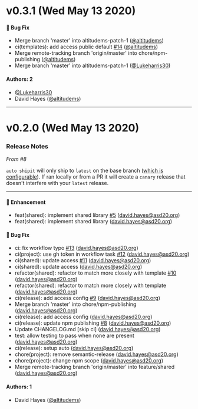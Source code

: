 # v0.3.1 (Wed May 13 2020)

#### 🐛 Bug Fix

- Merge branch 'master' into altitudems-patch-1 ([@altitudems](https://github.com/altitudems))
- ci(templates): add access public default [#14](https://github.com/academydistrict20/notifications/pull/14) ([@altitudems](https://github.com/altitudems))
- Merge remote-tracking branch 'origin/master' into chore/npm-publishing ([@altitudems](https://github.com/altitudems))
- Merge branch 'master' into altitudems-patch-1 ([@Lukeharris30](https://github.com/Lukeharris30))

#### Authors: 2

- [@Lukeharris30](https://github.com/Lukeharris30)
- David Hayes ([@altitudems](https://github.com/altitudems))

---

# v0.2.0 (Wed May 13 2020)

### Release Notes

_From #8_

`auto shipit` will only ship to `latest` on the base branch ([which is configurable]()). If ran locally or from a PR it will create a `canary` release that doesn't interfere with your `latest` release.

---

#### 🚀 Enhancement

- feat(shared): implement shared library [#5](https://github.com/academydistrict20/notifications/pull/5) (david.hayes@asd20.org)
- feat(shared): implement shared library (david.hayes@asd20.org)

#### 🐛 Bug Fix

- ci: fix workflow typo [#13](https://github.com/academydistrict20/notifications/pull/13) (david.hayes@asd20.org)
- ci(project): use gh token in workflow task [#12](https://github.com/academydistrict20/notifications/pull/12) (david.hayes@asd20.org)
- ci(shared): update access [#11](https://github.com/academydistrict20/notifications/pull/11) (david.hayes@asd20.org)
- ci(shared): update access (david.hayes@asd20.org)
- refactor(shared): refactor to match more closely with template [#10](https://github.com/academydistrict20/notifications/pull/10) (david.hayes@asd20.org)
- refactor(shared): refactor to match more closely with template (david.hayes@asd20.org)
- ci(release): add access config [#9](https://github.com/academydistrict20/notifications/pull/9) (david.hayes@asd20.org)
- Merge branch 'master' into chore/npm-publishing (david.hayes@asd20.org)
- ci(release): add access config (david.hayes@asd20.org)
- ci(release): update npm publishing [#8](https://github.com/academydistrict20/notifications/pull/8) (david.hayes@asd20.org)
- Update CHANGELOG.md \[skip ci\] (david.hayes@asd20.org)
- test: allow testing to pass when none are present (david.hayes@asd20.org)
- ci(release): setup auto (david.hayes@asd20.org)
- chore(project): remove semantic-release (david.hayes@asd20.org)
- chore(project): change npm scope (david.hayes@asd20.org)
- Merge remote-tracking branch 'origin/master' into feature/shared (david.hayes@asd20.org)

#### Authors: 1

- David Hayes ([@altitudems](https://github.com/altitudems))